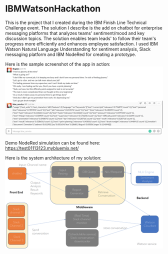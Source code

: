 # IBMWatsonHackathon
This is the project that I created during the IBM Finish Line Technical Challenge event.
The solution I describe is the add on chatbot for enterprise messaging platforms that analyzes teams' sentiment/mood and key discussion topics.
The solution enables team leads' to follow their team's progress more efficiently and enhances employee satisfaction. 
I used IBM Watson Natural Language Understanding for sentiment analysis, Slack messaging platform and IBM NodeRed for creating a prototype.

Here is the sample screenshot of the app in action:
![alt text](https://github.com/raspopin/IBMWatsonHackathon/blob/master/Demo%20of%20the%20App.png)

Demo NodeRed simulation can be found here:
https://test01113123.mybluemix.net/

Here is the system architecture of my solution:
![alt text](https://github.com/raspopin/IBMWatsonHackathon/blob/master/Architecture.png)
